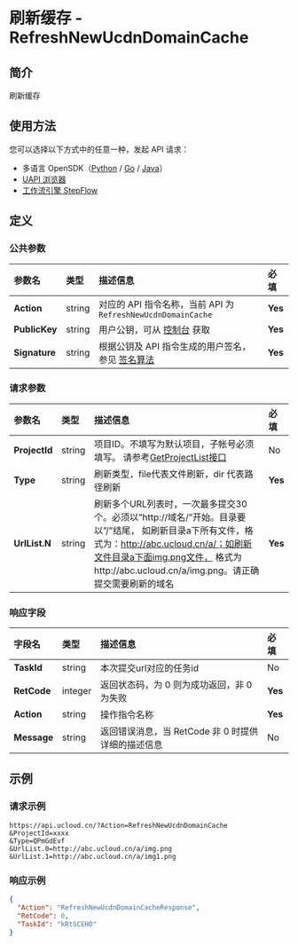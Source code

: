 # 刷新缓存 - RefreshNewUcdnDomainCache

## 简介

刷新缓存





## 使用方法

您可以选择以下方式中的任意一种，发起 API 请求：
- 多语言 OpenSDK（[Python](https://github.com/ucloud/ucloud-sdk-python3) / [Go](https://github.com/ucloud/ucloud-sdk-go) / [Java](https://github.com/ucloud/ucloud-sdk-java)）
- [UAPI 浏览器](https://console.ucloud.cn/uapi/detail?id=RefreshNewUcdnDomainCache)
- [工作流引擎 StepFlow](https://console.ucloud.cn/stepflow/manage/)

## 定义

### 公共参数

| 参数名 | 类型 | 描述信息 | 必填 |
|:---|:---|:---|:---|
| **Action**     | string  | 对应的 API 指令名称，当前 API 为 `RefreshNewUcdnDomainCache`                        | **Yes** |
| **PublicKey**  | string  | 用户公钥，可从 [控制台](https://console.ucloud.cn/uapi/apikey) 获取                                             | **Yes** |
| **Signature**  | string  | 根据公钥及 API 指令生成的用户签名，参见 [签名算法](api/summary/signature.md)  | **Yes** |

### 请求参数

| 参数名 | 类型 | 描述信息 | 必填 |
|:---|:---|:---|:---|
| **ProjectId** | string | 项目ID。不填写为默认项目，子帐号必须填写。 请参考[GetProjectList接口](api/summary/get_project_list) |No|
| **Type** | string | 刷新类型，file代表文件刷新，dir 代表路径刷新 |**Yes**|
| **UrlList.N** | string | 刷新多个URL列表时，一次最多提交30个。必须以”http://域名/”开始。目录要以”/”结尾， 如刷新目录a下所有文件，格式为：http://abc.ucloud.cn/a/；如刷新文件目录a下面img.png文件， 格式为http://abc.ucloud.cn/a/img.png。请正确提交需要刷新的域名 |**Yes**|

### 响应字段

| 字段名 | 类型 | 描述信息 | 必填 |
|:---|:---|:---|:---|
| **TaskId** | string | 本次提交url对应的任务id |No|
| **RetCode** | integer | 返回状态码，为 0 则为成功返回，非 0 为失败 |**Yes**|
| **Action** | string | 操作指令名称 |**Yes**|
| **Message** | string | 返回错误消息，当 RetCode 非 0 时提供详细的描述信息 |No|




## 示例

### 请求示例
    
```
https://api.ucloud.cn/?Action=RefreshNewUcdnDomainCache
&ProjectId=xxxx
&Type=QPmGdEvf
&UrlList.0=http://abc.ucloud.cn/a/img.png
&UrlList.1=http://abc.ucloud.cn/a/img1.png
```

### 响应示例
    
```json
{
  "Action": "RefreshNewUcdnDomainCacheResponse",
  "RetCode": 0,
  "TaskId": "kRtSCEHO"
}
```




